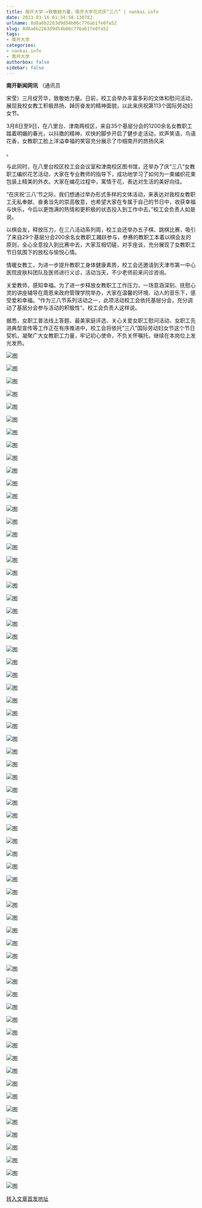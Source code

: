 ```yaml
---
title: 南开大学->致敬她力量，南开大学花式庆“三八” | nankai.info
date: 2023-03-16 01:34:58.130782
urlname: 8d8a6b2263d9d54b06c776ab1fe0fa52
slug: 8d8a6b2263d9d54b06c776ab1fe0fa52
tags: 
- 南开大学
categories:
- nankai.info
- 南开大学
authorbox: false
sidebar: false
---
```

**南开新闻网讯** （通讯员

宋莹）三月绽芳华，致敬她力量。日前，校工会举办丰富多彩的文体和慰问活动，展现我校女教工积极昂扬、踔厉奋发的精神面貌，以此来庆祝第113个国际劳动妇女节。

3月8日至9日，在八里台、津南两校区，来自35个基层分会的1200余名女教职工踏着明媚的春光，以抖擞的精神，欢快的脚步开启了健步走活动，欢声笑语，鸟语花香，女教职工脸上洋溢幸福的笑容充分展示了巾帼南开的昂扬风采
<!--more-->
。

与此同时，在八里台校区校工会会议室和津南校区图书馆，还举办了庆“三八”女教职工编织花艺活动，大家在专业教师的指导下，成功地学习了如何为一束编织花束包装上精美的外衣。大家在编花过程中，寓情于花，表达对生活的美好向往。

“在庆祝‘三八’节之际，我们想通过举办形式多样的文体活动，来表达对我校女教职工无私奉献、奋勇当先的崇高敬意，也希望大家在专属于自己的节日中，收获幸福与快乐，今后以更饱满的热情和更积极的状态投入到工作中去。”校工会负责人如是说。

以棋会友，释放压力，在三八活动系列周，校工会还举办五子棋、跳棋比赛，吸引了来自29个基层分会200余名女教职工踊跃参与，参赛的教职工本着以棋会友的原则，全心全意投入到比赛中去，大家互相切磋，对手座谈，充分展现了女教职工节日氛围下的放松与愉悦心情。

情暖女教工，为进一步提升教职工身体健康素质，校工会还邀请到天津市第一中心医院皮肤科团队及医师进行义诊，活动当天，不少老师前来问诊咨询。

关爱教师，感知幸福。为了进一步释放女教职工工作压力，一场意涵深刻、抚慰心灵的讲座辅导在周恩来政府管理学院举办，大家在温馨的环境、动人的音乐下，感受爱和幸福。“作为三八节系列活动之一，此项活动校工会依托基层分会，充分调动了基层分会参与活动的积极性”。校工会负责人这样说。

据悉，女职工普法线上答题、最美家庭评选、关心关爱女职工慰问活动、女职工先进典型宣传等工作正在有序推进中，校工会将依托“三八”国际劳动妇女节这个节日契机，凝聚广大女教职工力量，牢记初心使命，不负关怀嘱托，继续在本岗位上发光发热。

![图](http://news.nankai.edu.cn/ywsd/system/2023/03/13/g)

![图](http://news.nankai.edu.cn/ywsd/system/2023/03/13/p)

![图](http://news.nankai.edu.cn/ywsd/system/2023/03/13/j)

![图](http://news.nankai.edu.cn/ywsd/system/2023/03/13/)

![图](http://news.nankai.edu.cn/ywsd/system/2023/03/13/2)

![图](http://news.nankai.edu.cn/ywsd/system/2023/03/13/b)

![图](http://news.nankai.edu.cn/ywsd/system/2023/03/13/b)

![图](http://news.nankai.edu.cn/ywsd/system/2023/03/13/0)

![图](http://news.nankai.edu.cn/ywsd/system/2023/03/13/1)

![图](http://news.nankai.edu.cn/ywsd/system/2023/03/13/6)

![图](http://news.nankai.edu.cn/ywsd/system/2023/03/13/f)

![图](http://news.nankai.edu.cn/ywsd/system/2023/03/13/6)

![图](http://news.nankai.edu.cn/ywsd/system/2023/03/13/_)

![图](http://news.nankai.edu.cn/ywsd/system/2023/03/13/8)

![图](http://news.nankai.edu.cn/ywsd/system/2023/03/13/9)

![图](http://news.nankai.edu.cn/ywsd/system/2023/03/13/3)

![图](http://news.nankai.edu.cn/ywsd/system/2023/03/13/0)

![图](http://news.nankai.edu.cn/ywsd/system/2023/03/13/5)

![图](http://news.nankai.edu.cn/ywsd/system/2023/03/13/0)

![图](http://news.nankai.edu.cn/ywsd/system/2023/03/13/0)

![图](http://news.nankai.edu.cn/ywsd/system/2023/03/13/0)

![图](http://news.nankai.edu.cn/ywsd/system/2023/03/13/3)

![图](http://news.nankai.edu.cn/ywsd/system/2023/03/13/0)

![图](http://news.nankai.edu.cn/ywsd/system/2023/03/13/0)

![图](http://news.nankai.edu.cn/)

![图](http://news.nankai.edu.cn/ywsd/system/2023/03/13/3)

![图](http://news.nankai.edu.cn/ywsd/system/2023/03/13/0)

![图](http://news.nankai.edu.cn/ywsd/system/2023/03/13/5)

![图](http://news.nankai.edu.cn/)

![图](http://news.nankai.edu.cn/ywsd/system/2023/03/13/0)

![图](http://news.nankai.edu.cn/ywsd/system/2023/03/13/0)

![图](http://news.nankai.edu.cn/ywsd/system/2023/03/13/0)

![图](http://news.nankai.edu.cn/)

![图](http://news.nankai.edu.cn/ywsd/system/2023/03/13/3)

![图](http://news.nankai.edu.cn/ywsd/system/2023/03/13/0)

![图](http://news.nankai.edu.cn/ywsd/system/2023/03/13/0)

![图](http://news.nankai.edu.cn/)

![图](http://news.nankai.edu.cn/ywsd/system/2023/03/13/c)

![图](http://news.nankai.edu.cn/ywsd/system/2023/03/13/i)

![图](http://news.nankai.edu.cn/ywsd/system/2023/03/13/p)

![图](http://news.nankai.edu.cn/)

![图](http://news.nankai.edu.cn/ywsd/system/2023/03/13/n)

![图](http://news.nankai.edu.cn/ywsd/system/2023/03/13/c)

![图](http://news.nankai.edu.cn/ywsd/system/2023/03/13/)

![图](http://news.nankai.edu.cn/ywsd/system/2023/03/13/u)

![图](http://news.nankai.edu.cn/ywsd/system/2023/03/13/d)

![图](http://news.nankai.edu.cn/ywsd/system/2023/03/13/e)

![图](http://news.nankai.edu.cn/ywsd/system/2023/03/13/)

![图](http://news.nankai.edu.cn/ywsd/system/2023/03/13/i)

![图](http://news.nankai.edu.cn/ywsd/system/2023/03/13/a)

![图](http://news.nankai.edu.cn/ywsd/system/2023/03/13/k)

![图](http://news.nankai.edu.cn/ywsd/system/2023/03/13/n)

![图](http://news.nankai.edu.cn/ywsd/system/2023/03/13/a)

![图](http://news.nankai.edu.cn/ywsd/system/2023/03/13/n)

![图](http://news.nankai.edu.cn/ywsd/system/2023/03/13/)

![图](http://news.nankai.edu.cn/ywsd/system/2023/03/13/s)

![图](http://news.nankai.edu.cn/ywsd/system/2023/03/13/w)

![图](http://news.nankai.edu.cn/ywsd/system/2023/03/13/e)

![图](http://news.nankai.edu.cn/ywsd/system/2023/03/13/n)

![图](http://news.nankai.edu.cn/)

![图](http://news.nankai.edu.cn/)

![图](http://news.nankai.edu.cn/ywsd/system/2023/03/13/:)

![图](http://news.nankai.edu.cn/ywsd/system/2023/03/13/p)

![图](http://news.nankai.edu.cn/ywsd/system/2023/03/13/t)

![图](http://news.nankai.edu.cn/ywsd/system/2023/03/13/t)

![图](http://news.nankai.edu.cn/ywsd/system/2023/03/13/h)

[转入文章首发地址](http://news.nankai.edu.cn/ywsd/system/2023/03/13/030054817.shtml)